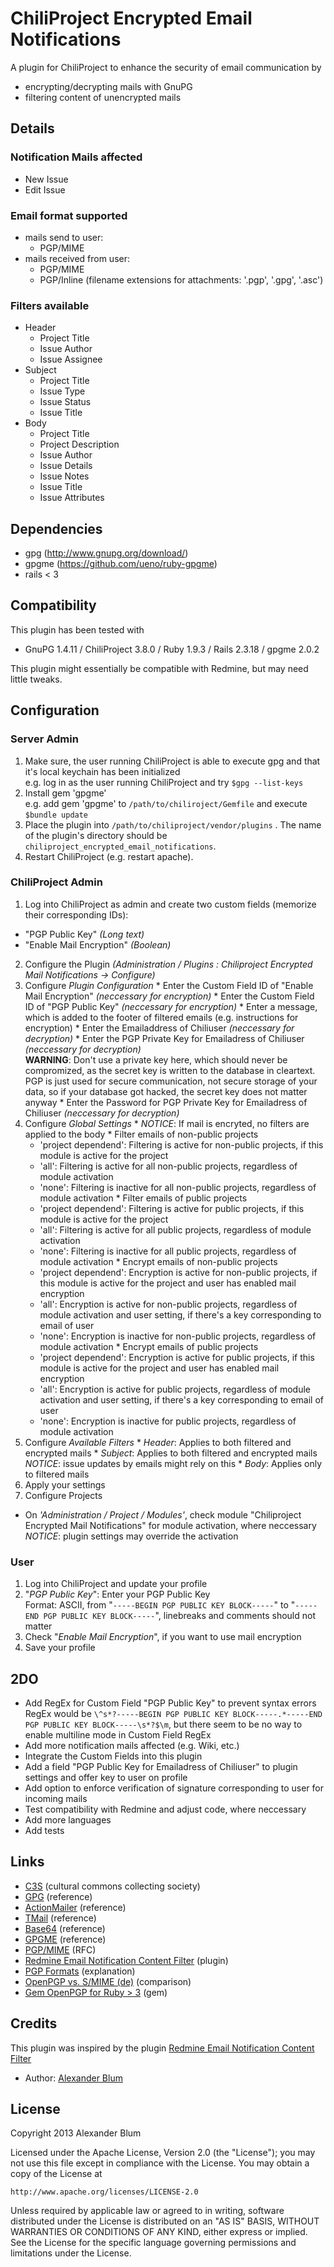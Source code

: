 ChiliProject Encrypted Email Notifications
==========================================

A plugin for ChiliProject to enhance the security of email communication by

* encrypting/decrypting mails with GnuPG
* filtering content of unencrypted mails 


Details
-------

### Notification Mails affected

* New Issue
* Edit Issue

### Email format supported

* mails send to user:
  * PGP/MIME
* mails received from user: 
  * PGP/MIME
  * PGP/Inline (filename extensions for attachments: '.pgp', '.gpg', '.asc')

### Filters available

* Header
  * Project Title
  * Issue Author
  * Issue Assignee
* Subject
  * Project Title
  * Issue Type
  * Issue Status
  * Issue Title
* Body
  * Project Title
  * Project Description
  * Issue Author
  * Issue Details
  * Issue Notes
  * Issue Title
  * Issue Attributes


Dependencies
------------

* gpg (http://www.gnupg.org/download/)
* gpgme (https://github.com/ueno/ruby-gpgme)
* rails < 3


Compatibility
-------------

This plugin has been tested with 

* GnuPG 1.4.11 / ChiliProject 3.8.0 / Ruby 1.9.3 / Rails 2.3.18 / gpgme 2.0.2

This plugin might essentially be compatible with Redmine, but may need little tweaks.


Configuration
-------------

### Server Admin

1. Make sure, the user running ChiliProject is able to execute gpg and that it's local keychain has been initialized  
   e.g. log in as the user running ChiliProject and try `$gpg --list-keys`
2. Install gem 'gpgme'  
   e.g. add gem 'gpgme' to `/path/to/chiliroject/Gemfile` and execute `$bundle update`
3. Place the plugin into  `/path/to/chiliproject/vendor/plugins` . The name of the plugin's directory should be `chiliproject_encrypted_email_notifications`.
4. Restart ChiliProject (e.g. restart apache).

### ChiliProject Admin

1. Log into ChiliProject as admin and create two custom fields (memorize their corresponding IDs):
  * "PGP Public Key" *(Long text)*
  * "Enable Mail Encryption" *(Boolean)*
2. Configure the Plugin *(Administration / Plugins : Chiliproject Encrypted Mail Notifications -> Configure)*
  1. Configure *Plugin Configuration*
    * Enter the Custom Field ID of "Enable Mail Encryption" *(neccessary for encryption)*
    * Enter the Custom Field ID of "PGP Public Key" *(neccessary for encryption)*
    * Enter a message, which is added to the footer of filtered emails (e.g. instructions for encryption)
    * Enter the Emailaddress of Chiliuser *(neccessary for decryption)*
    * Enter the PGP Private Key for Emailadress of Chiliuser *(neccessary for decryption)*  
      **WARNING**: Don't use a private key here, which should never be compromized, as the secret key is written to the database in cleartext. PGP is just used for secure communication, not secure storage of your data, so if your database got hacked, the secret key does not matter anyway
    * Enter the Password for PGP Private Key for Emailadress of Chiliuser *(neccessary for decryption)*
  2. Configure *Global Settings*
    * *NOTICE*: If mail is encryted, no filters are applied to the body
    * Filter emails of non-public projects 
      * 'project dependend': Filtering is active for non-public projects, if this module is active for the project
      * 'all': Filtering is active for all non-public projects, regardless of module activation
      * 'none': Filtering is inactive for all non-public projects, regardless of module activation
    * Filter emails of public projects 
      * 'project dependend': Filtering is active for public projects, if this module is active for the project
      * 'all': Filtering is active for all public projects, regardless of module activation
      * 'none': Filtering is inactive for all public projects, regardless of module activation
    * Encrypt emails of non-public projects 
      * 'project dependend': Encryption is active for non-public projects, if this module is active for the project and user has enabled mail encryption
      * 'all': Encryption is active for non-public projects, regardless of module activation and user setting, if there's a key corresponding to email of user
      * 'none': Encryption is inactive for non-public projects, regardless of module activation
    * Encrypt emails of public projects 
      * 'project dependend': Encryption is active for public projects, if this module is active for the project and user has enabled mail encryption
      * 'all': Encryption is active for public projects, regardless of module activation and user setting, if there's a key corresponding to email of user
      * 'none': Encryption is inactive for public projects, regardless of module activation
  3. Configure *Available Filters*
    * *Header*: Applies to both filtered and encrypted mails
    * *Subject*: Applies to both filtered and encrypted mails  
      *NOTICE*: issue updates by emails might rely on this
    * *Body*: Applies only to filtered mails
  4. Apply your settings
3. Configure Projects
  * On *'Administration / Project / Modules'*, check module "Chiliproject Encrypted Mail Notifications" for module activation, where neccessary  
    *NOTICE*: plugin settings may override the activation

### User

1. Log into ChiliProject and update your profile
2. "*PGP Public Key*": Enter your PGP Public Key   
   Format: ASCII, from "`-----BEGIN PGP PUBLIC KEY BLOCK-----`" to "`-----END PGP PUBLIC KEY BLOCK-----`", linebreaks and comments should not matter
3. Check "*Enable Mail Encryption*", if you want to use mail encryption
4. Save your profile


2DO
---

* Add RegEx for Custom Field "PGP Public Key" to prevent syntax errors  
  RegEx would be `\^s*?-----BEGIN PGP PUBLIC KEY BLOCK-----.*-----END PGP PUBLIC KEY BLOCK-----\s*?$\m`, but there seem to be no way to enable multiline mode in Custom Field RegEx
* Add more notification mails affected (e.g. Wiki, etc.)
* Integrate the Custom Fields into this plugin
* Add a field "PGP Public Key for Emailadress of Chiliuser" to plugin settings and offer key to user on profile
* Add option to enforce verification of signature corresponding to user for incoming mails
* Test compatibility with Redmine and adjust code, where neccessary
* Add more languages
* Add tests


Links
-----

* [C3S](https://www.c3s.cc/) (cultural commons collecting society)
* [GPG](http://www.gnupg.org/gph/en/manual/x56.html) (reference)
* [ActionMailer](http://apidock.com/rails/ActionMailer/Base) (reference)
* [TMail](http://tmail.rubyforge.org/rdoc/index.html) (reference)
* [Base64](http://ruby-doc.org/stdlib-2.0.0/libdoc/base64/rdoc/Base64.html) (reference)
* [GPGME](http://www.ruby-doc.org/gems/docs/b/benburkert-gpgme-0.1.5/index.html) (reference)
* [PGP/MIME](http://www.ietf.org/rfc/rfc3156.txt) (RFC)
* [Redmine Email Notification Content Filter](http://www.redmine.org/plugins/redmine_email_notification_content_filter) (plugin)
* [PGP Formats](http://binblog.info/2008/03/12/know-your-pgp-implementation/) (explanation)
* [OpenPGP vs. S/MIME (de)](http://www.kes.info/archiv/online/01-01-60-SMIMEvsOpenPGP.htm) (comparison)
* [Gem OpenPGP for Ruby > 3](https://jkraemer.net/openpgp-mail-encryption-with-ruby) (gem)


Credits
-------

This plugin was inspired by the plugin [Redmine Email Notification Content Filter](http://www.redmine.org/plugins/redmine_email_notification_content_filter)

* Author: [Alexander Blum](https://github.com/timegrid)


License
-------

Copyright 2013 Alexander Blum

Licensed under the Apache License, Version 2.0 (the "License");
you may not use this file except in compliance with the License.
You may obtain a copy of the License at

    http://www.apache.org/licenses/LICENSE-2.0

Unless required by applicable law or agreed to in writing, software
distributed under the License is distributed on an "AS IS" BASIS,
WITHOUT WARRANTIES OR CONDITIONS OF ANY KIND, either express or implied.
See the License for the specific language governing permissions and
limitations under the License.
